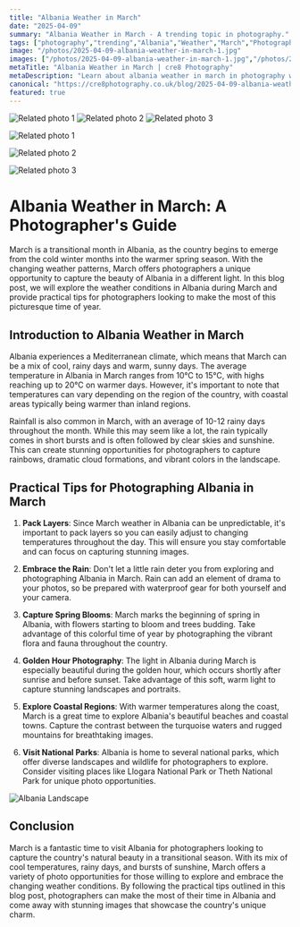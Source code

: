 ```yaml
---
title: "Albania Weather in March"
date: "2025-04-09"
summary: "Albania Weather in March - A trending topic in photography."
tags: ["photography","trending","Albania","Weather","March","Photographer's Guide","Mediterranean climate","Rainfall","Spring blooms","Golden hour photography","Coastal regions","National parks"]
image: "/photos/2025-04-09-albania-weather-in-march-1.jpg"
images: ["/photos/2025-04-09-albania-weather-in-march-1.jpg","/photos/2025-04-09-albania-weather-in-march-2.jpg","/photos/2025-04-09-albania-weather-in-march-3.jpg"]
metaTitle: "Albania Weather in March | cre8 Photography"
metaDescription: "Learn about albania weather in march in photography with practical tips and insights."
canonical: "https://cre8photography.co.uk/blog/2025-04-09-albania-weather-in-march"
featured: true
---
```


<!-- Gallery as HTML -->

<div class="grid grid-cols-1 sm:grid-cols-2 md:grid-cols-3 gap-4">
  <img src="/photos/2025-04-09-albania-weather-in-march-1.jpg" alt="Related photo 1" class="w-full rounded-lg" />
<img src="/photos/2025-04-09-albania-weather-in-march-2.jpg" alt="Related photo 2" class="w-full rounded-lg" />
<img src="/photos/2025-04-09-albania-weather-in-march-3.jpg" alt="Related photo 3" class="w-full rounded-lg" />
</div>


<!-- Gallery as Markdown -->
![Related photo 1](/photos/2025-04-09-albania-weather-in-march-1.jpg)


![Related photo 2](/photos/2025-04-09-albania-weather-in-march-2.jpg)


![Related photo 3](/photos/2025-04-09-albania-weather-in-march-3.jpg)



# Albania Weather in March: A Photographer's Guide

March is a transitional month in Albania, as the country begins to emerge from the cold winter months into the warmer spring season. With the changing weather patterns, March offers photographers a unique opportunity to capture the beauty of Albania in a different light. In this blog post, we will explore the weather conditions in Albania during March and provide practical tips for photographers looking to make the most of this picturesque time of year.

## Introduction to Albania Weather in March

Albania experiences a Mediterranean climate, which means that March can be a mix of cool, rainy days and warm, sunny days. The average temperature in Albania in March ranges from 10°C to 15°C, with highs reaching up to 20°C on warmer days. However, it's important to note that temperatures can vary depending on the region of the country, with coastal areas typically being warmer than inland regions.

Rainfall is also common in March, with an average of 10-12 rainy days throughout the month. While this may seem like a lot, the rain typically comes in short bursts and is often followed by clear skies and sunshine. This can create stunning opportunities for photographers to capture rainbows, dramatic cloud formations, and vibrant colors in the landscape.

## Practical Tips for Photographing Albania in March

1. **Pack Layers**: Since March weather in Albania can be unpredictable, it's important to pack layers so you can easily adjust to changing temperatures throughout the day. This will ensure you stay comfortable and can focus on capturing stunning images.

2. **Embrace the Rain**: Don't let a little rain deter you from exploring and photographing Albania in March. Rain can add an element of drama to your photos, so be prepared with waterproof gear for both yourself and your camera.

3. **Capture Spring Blooms**: March marks the beginning of spring in Albania, with flowers starting to bloom and trees budding. Take advantage of this colorful time of year by photographing the vibrant flora and fauna throughout the country.

4. **Golden Hour Photography**: The light in Albania during March is especially beautiful during the golden hour, which occurs shortly after sunrise and before sunset. Take advantage of this soft, warm light to capture stunning landscapes and portraits.

5. **Explore Coastal Regions**: With warmer temperatures along the coast, March is a great time to explore Albania's beautiful beaches and coastal towns. Capture the contrast between the turquoise waters and rugged mountains for breathtaking images.

6. **Visit National Parks**: Albania is home to several national parks, which offer diverse landscapes and wildlife for photographers to explore. Consider visiting places like Llogara National Park or Theth National Park for unique photo opportunities.

![Albania Landscape](/path/to/image)

## Conclusion

March is a fantastic time to visit Albania for photographers looking to capture the country's natural beauty in a transitional season. With its mix of cool temperatures, rainy days, and bursts of sunshine, March offers a variety of photo opportunities for those willing to explore and embrace the changing weather conditions. By following the practical tips outlined in this blog post, photographers can make the most of their time in Albania and come away with stunning images that showcase the country's unique charm.

